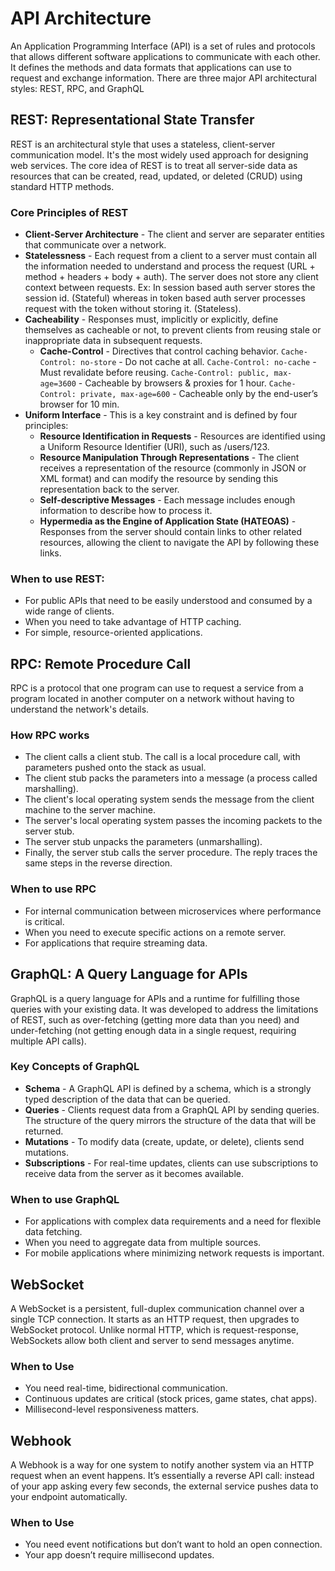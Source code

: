 # API Architecture
An Application Programming Interface (API) is a set of rules and protocols that allows different software applications to communicate with each other. It defines the methods and data formats that applications can use to request and exchange information.
There are three major API architectural styles: REST, RPC, and GraphQL

## REST: Representational State Transfer
REST is an architectural style that uses a stateless, client-server communication model. It's the most widely used approach for designing web services. The core idea of REST is to treat all server-side data as resources that can be created, read, updated, or deleted (CRUD) using standard HTTP methods.

### Core Principles of REST
- **Client-Server Architecture** - The client and server are separater entities that communicate over a network.
- **Statelessness** - Each request from a client to a server must contain all the information needed to understand and process the request (URL + method + headers + body + auth). The server does not store any client context between requests. Ex: In session based auth server stores the session id. (Stateful) whereas in token based auth server processes request with the token without storing it. (Stateless). 
- **Cacheability** - Responses must, implicitly or explicitly, define themselves as cacheable or not, to prevent clients from reusing stale or inappropriate data in subsequent requests.
    - **Cache-Control** - Directives that control caching behavior.
    `Cache-Control: no-store` - Do not cache at all.
    `Cache-Control: no-cache` - Must revalidate before reusing.
    `Cache-Control: public, max-age=3600` - Cacheable by browsers & proxies for 1 hour.
    `Cache-Control: private, max-age=600` - Cacheable only by the end-user’s browser for 10 min.
- **Uniform Interface** - This is a key constraint and is defined by four principles:
    - **Resource Identification in Requests** - Resources are identified using a Uniform Resource Identifier (URI), such as /users/123.
    - **Resource Manipulation Through Representations** - The client receives a representation of the resource (commonly in JSON or XML format) and can modify the resource by sending this representation back to the server.
    - **Self-descriptive Messages** - Each message includes enough information to describe how to process it.
    - **Hypermedia as the Engine of Application State (HATEOAS)** - Responses from the server should contain links to other related resources, allowing the client to navigate the API by following these links.

### When to use REST:
- For public APIs that need to be easily understood and consumed by a wide range of clients.
- When you need to take advantage of HTTP caching.
- For simple, resource-oriented applications.

## RPC: Remote Procedure Call
RPC is a protocol that one program can use to request a service from a program located in another computer on a network without having to understand the network's details.

### How RPC works
- The client calls a client stub. The call is a local procedure call, with parameters pushed onto the stack as usual.
- The client stub packs the parameters into a message (a process called marshalling).
- The client's local operating system sends the message from the client machine to the server machine.
- The server's local operating system passes the incoming packets to the server stub.
- The server stub unpacks the parameters (unmarshalling).
- Finally, the server stub calls the server procedure. The reply traces the same steps in the reverse direction.

### When to use RPC
- For internal communication between microservices where performance is critical.
- When you need to execute specific actions on a remote server.
- For applications that require streaming data.

## GraphQL: A Query Language for APIs
GraphQL is a query language for APIs and a runtime for fulfilling those queries with your existing data. It was developed to address the limitations of REST, such as over-fetching (getting more data than you need) and under-fetching (not getting enough data in a single request, requiring multiple API calls).

### Key Concepts of GraphQL
- **Schema** - A GraphQL API is defined by a schema, which is a strongly typed description of the data that can be queried.
- **Queries** - Clients request data from a GraphQL API by sending queries. The structure of the query mirrors the structure of the data that will be returned.
- **Mutations** - To modify data (create, update, or delete), clients send mutations.
- **Subscriptions** - For real-time updates, clients can use subscriptions to receive data from the server as it becomes available.

### When to use GraphQL
- For applications with complex data requirements and a need for flexible data fetching.
- When you need to aggregate data from multiple sources.
- For mobile applications where minimizing network requests is important.

## WebSocket
A WebSocket is a persistent, full-duplex communication channel over a single TCP connection. It starts as an HTTP request, then upgrades to WebSocket protocol. Unlike normal HTTP, which is request-response, WebSockets allow both client and server to send messages anytime.

### When to Use
- You need real-time, bidirectional communication.
- Continuous updates are critical (stock prices, game states, chat apps).
- Millisecond-level responsiveness matters.

## Webhook
A Webhook is a way for one system to notify another system via an HTTP request when an event happens. It’s essentially a reverse API call: instead of your app asking every few seconds, the external service pushes data to your endpoint automatically.

### When to Use
- You need event notifications but don’t want to hold an open connection.
- Your app doesn’t require millisecond updates.
